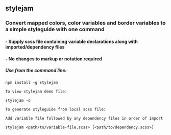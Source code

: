 ## stylejam

### Convert mapped colors, color variables and border variables to a simple styleguide with one command
#### - Supply scss file containing variable declarations along with imported/dependency files
#### - No changes to markup or notation required

##### Use from the command line:

```
npm install -g stylejam

To view stylejam demo file:

stylejam -d

To generate styleguide from local scss file: 

Add variable file followed by any dependency files in order of import 

stylejam <path/to/variable-file.scss> [<path/to/dependency.scss>]

```